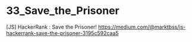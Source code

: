 # 33_Save_the_Prisoner
[JS] HackerRank : Save the Prisoner!
https://medium.com/@marktbss/js-hackerrank-save-the-prisoner-3195c592caa5
